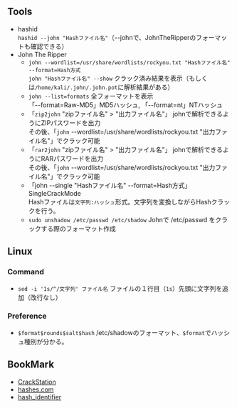 ## Tools
- hashid  
  `hashid --john "Hashファイル名"`（--johnで、JohnTheRipperのフォーマットも確認できる）
- John The Ripper  
  - `john --wordlist=/usr/share/wordlists/rockyou.txt "Hashファイル名" --format=Hash方式`  
    `john "Hashファイル名" --show` クラック済み結果を表示（もしくは`/home/kali/.john/.john.pot`に解析結果がある）
  - `john --list=formats` 全フォーマットを表示  
    「--format=Raw-MD5」MD5ハッシュ, 「--format=nt」NTハッシュ
  - 「`zip2john` "zipファイル名" > "出力ファイル名"」 johnで解析できるようにZIPパスワードを出力  
    その後、「`john` --wordlist=/usr/share/wordlists/rockyou.txt "出力ファイル名"」でクラック可能
  - 「`rar2john` "zipファイル名" > "出力ファイル名"」 johnで解析できるようにRARパスワードを出力  
    その後、「`john` --wordlist=/usr/share/wordlists/rockyou.txt "出力ファイル名"」でクラック可能
  - 「john --single "Hashファイル名" --format=Hash方式」SingleCrackMode  
    Hashファイルは`文字列:ハッシュ`形式。文字列を変換しながらHashクラックを行う。
  - `sudo unshadow /etc/passwd /etc/shadow` Johnで /etc/passwd をクラックする際のフォーマット作成
## Linux
### Command
- `sed -i '1s/^/文字列' ファイル名` ファイルの１行目（`1s`）先頭に文字列を追加（改行なし）
### Preference
- `$format$rounds$salt$hash` /etc/shadowのフォーマット、`$format`でハッシュ種別が分かる。
## BookMark
- [CrackStation](https://crackstation.net/)
- [hashes.com](https://hashes.com/en/decrypt/hash)
- [hash_identifier](https://hashes.com/en/tools/hash_identifier)

